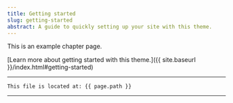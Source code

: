 ```yaml
---
title: Getting started
slug: getting-started
abstract: A guide to quickly setting up your site with this theme.
---
```


This is an example chapter page.

[Learn more about getting started with this theme.]({{ site.baseurl }}/index.html#getting-started)

---
```
This file is located at: {{ page.path }}
```
---
    
